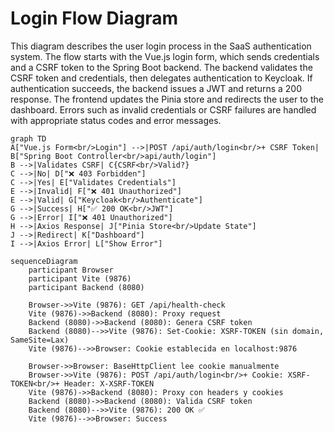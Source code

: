 # Login Flow Diagram

This diagram describes the user login process in the SaaS authentication system. The flow starts with the Vue.js login form, which sends credentials and a CSRF token to the Spring Boot backend. The backend validates the CSRF token and credentials, then delegates authentication to Keycloak. If authentication succeeds, the backend issues a JWT and returns a 200 response. The frontend updates the Pinia store and redirects the user to the dashboard. Errors such as invalid credentials or CSRF failures are handled with appropriate status codes and error messages.

```mermaid
graph TD
A["Vue.js Form<br/>Login"] -->|POST /api/auth/login<br/>+ CSRF Token| B["Spring Boot Controller<br/>api/auth/login"]
B -->|Validates CSRF| C{CSRF<br/>Valid?}
C -->|No| D["❌ 403 Forbidden"]
C -->|Yes| E["Validates Credentials"]
E -->|Invalid| F["❌ 401 Unauthorized"]
E -->|Valid| G["Keycloak<br/>Authenticate"]
G -->|Success| H["✅ 200 OK<br/>JWT"]
G -->|Error| I["❌ 401 Unauthorized"]
H -->|Axios Response| J["Pinia Store<br/>Update State"]
J -->|Redirect| K["Dashboard"]
I -->|Axios Error| L["Show Error"]
```


```mermaid
sequenceDiagram
    participant Browser
    participant Vite (9876)
    participant Backend (8080)

    Browser->>Vite (9876): GET /api/health-check
    Vite (9876)->>Backend (8080): Proxy request
    Backend (8080)->>Backend (8080): Genera CSRF token
    Backend (8080)-->>Vite (9876): Set-Cookie: XSRF-TOKEN (sin domain, SameSite=Lax)
    Vite (9876)-->>Browser: Cookie establecida en localhost:9876

    Browser->>Browser: BaseHttpClient lee cookie manualmente
    Browser->>Vite (9876): POST /api/auth/login<br/>+ Cookie: XSRF-TOKEN<br/>+ Header: X-XSRF-TOKEN
    Vite (9876)->>Backend (8080): Proxy con headers y cookies
    Backend (8080)->>Backend (8080): Valida CSRF token
    Backend (8080)-->>Vite (9876): 200 OK ✅
    Vite (9876)-->>Browser: Success
```


